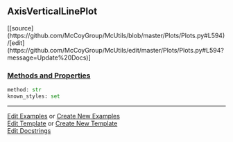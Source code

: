 ## <a id="McUtils.Plots.Plots.AxisVerticalLinePlot">AxisVerticalLinePlot</a> 
<div class="docs-source-link" markdown="1">
[[source](https://github.com/McCoyGroup/McUtils/blob/master/Plots/Plots.py#L594)/[edit](https://github.com/McCoyGroup/McUtils/edit/master/Plots/Plots.py#L594?message=Update%20Docs)]
</div>



<div class="collapsible-section">
 <div class="collapsible-section collapsible-section-header" markdown="1">
 
### <a class="collapse-link" data-toggle="collapse" href="#methods">Methods and Properties</a> <a class="float-right" data-toggle="collapse" href="#methods"><i class="fa fa-chevron-down"></i></a>

 </div>
 <div class="collapsible-section collapsible-section-body collapse" id="methods" markdown="1">

```python
method: str
known_styles: set
```


 </div>
</div>




___

[Edit Examples](https://github.com/McCoyGroup/McUtils/edit/gh-pages/ci/examples/McUtils/Plots/Plots/AxisVerticalLinePlot.md) or 
[Create New Examples](https://github.com/McCoyGroup/McUtils/new/gh-pages/?filename=ci/examples/McUtils/Plots/Plots/AxisVerticalLinePlot.md) <br/>
[Edit Template](https://github.com/McCoyGroup/McUtils/edit/gh-pages/ci/docs/McUtils/Plots/Plots/AxisVerticalLinePlot.md) or 
[Create New Template](https://github.com/McCoyGroup/McUtils/new/gh-pages/?filename=ci/docs/templates/McUtils/Plots/Plots/AxisVerticalLinePlot.md) <br/>
[Edit Docstrings](https://github.com/McCoyGroup/McUtils/edit/master/Plots/Plots.py#L594?message=Update%20Docs)